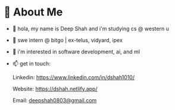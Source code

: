 # 💫 About Me

- 👋 hola, my name is Deep Shah and i'm studying cs @ western u
  
- 🔭 swe intern @ bitgo | ex-telus, vidyard, ipex

- 👀 i'm interested in software development, ai, and ml 

- 📫 get in touch:

     Linkedin: https://www.linkedin.com/in/dshah1010/
  
     Website: https://dshah.netlify.app/
  
     Email: deepshah0803@gmail.com
